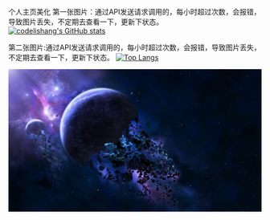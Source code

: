 个人主页美化
第一张图片：通过API发送请求调用的，每小时超过次数，会报错，导致图片丢失，不定期去查看一下，更新下状态。
[![codelishang's GitHub stats](https://github-readme-stats.vercel.app/api?username=codelishang&show_icons=true&theme=radical)](https://codelishang.github.io/)

第二张图片:通过API发送请求调用的，每小时超过次数，会报错，导致图片丢失，不定期去查看一下，更新下状态。
[![Top Langs](https://github-readme-stats.vercel.app/api/top-langs/?username=codelishang)](https://github.com/codelishang/codelishang/blob/main/img/6.jpg)

[![image](https://github.com/codelishang/codelishang/blob/main/img/5.jpg)](https://github.com/codelishang/codelishang/blob/main/img/5.jpg)

